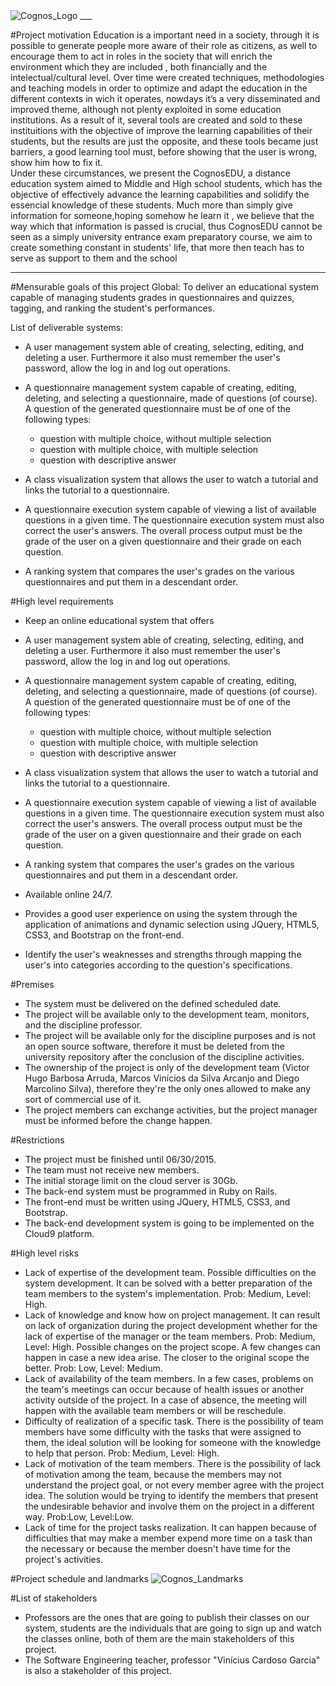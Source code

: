 <img src="https://fbcdn-sphotos-h-a.akamaihd.net/hphotos-ak-xpf1/v/t34.0-12/11106280_10203861269348224_1253930900_n.jpg?oh=958f25b709790330b052abab71a4a01a&oe=551D2451&__gda__=1427919296_242f35cb272311d4ad91ad55ff6a1fc8" alt="Cognos_Logo">
___

#Project motivation
  Education is a important need in a society, through it is possible to generate people more aware of their role as citizens, as well to encourage them to act in roles in the society that will enrich the environment which they are included , both financially and the intelectual/cultural level.
  Over time were created techniques, methodologies and teaching models in order to optimize and adapt the education in the different contexts in wich it operates, nowdays it’s  a very disseminated and improved theme, although not plenty exploited in some education institutions.
  As a result of it, several tools are created and sold to these instituitions with the objective of improve the learning capabilities of their students, but the results are just the opposite, and these tools became just barriers, a good learning tool must, before showing that the user is wrong, show him how to fix it.	
  Under these circumstances, we present the CognosEDU, a distance education system aimed to Middle and High school students, which has the objective of effectively advance the learning capabilities and solidify the essencial knowledge of these students.
 Much more than simply give information for someone,hoping somehow he learn it , we believe that the way which that information is passed is crucial, thus CognosEDU cannot be seen as a simply university entrance exam preparatory course, we aim to create something constant in   students' life, that more then teach has to serve as support to them and the school
____
#Mensurable goals of this project 
Global: To deliver an educational system capable of managing students grades in questionnaires and quizzes, tagging, and ranking the student's performances.

List of deliverable systems:

- A user management system able of creating, selecting, editing, and deleting a user. Furthermore it also must remember the user's password, allow the log in and log out operations.

- A questionnaire management system capable of creating, editing, deleting, and selecting a questionnaire, made of questions (of course). A question of the generated questionnaire must be of one of the following types:
  - question with multiple choice, without multiple selection
  - question with multiple choice, with multiple selection
  - question with descriptive answer

- A class visualization system that allows the user to watch a tutorial and links the tutorial to a questionnaire.

- A questionnaire execution system capable of viewing a list of available questions in a given time. The questionnaire execution system must also correct the user's answers. The overall process output must be the grade of the user on a given questionnaire and their grade on each question.

- A ranking system that compares the user's grades on the various questionnaires and put them in a descendant order.


#High level requirements
- Keep an online educational system that offers

- A user management system able of creating, selecting, editing, and deleting a user. Furthermore it also must remember the user's password, allow the log in and log out operations.

- A questionnaire management system capable of creating, editing, deleting, and selecting a questionnaire, made of questions (of course). A question of the generated questionnaire must be of one of the following types:
  - question with multiple choice, without multiple selection
  - question with multiple choice, with multiple selection
  - question with descriptive answer

-  A class visualization system that allows the user to watch a tutorial and links the tutorial to a questionnaire.

- A questionnaire execution system capable of viewing a list of available questions in a given time. The questionnaire execution system must also correct the user's answers. The overall process output must be the grade of the user on a given questionnaire and their grade on each question.

- A ranking system that compares the user's grades on the various questionnaires and put them in a descendant order.

- Available online 24/7.
- Provides a good user experience on using the system through the application of animations and dynamic selection using JQuery, HTML5, CSS3, and Bootstrap on the front-end.
- Identify the user's weaknesses and strengths through mapping the user's into categories according to the question's specifications.


#Premises
- The system must be delivered on the defined scheduled date.
- The project will be available only to the development team, monitors, and the discipline professor.
- The project will be available only for the discipline purposes and is not an open source software, therefore it must be deleted from the university repository after the conclusion of the discipline activities.
- The ownership of the project is only of the development team (Victor Hugo Barbosa Arruda, Marcos Vinícios da Silva Arcanjo and Diego Marcolino Silva), therefore they're the only ones allowed to make any sort of commercial use of it.
- The project members can exchange activities, but the project manager must be informed before the change happen.


#Restrictions
- The project must be finished until 06/30/2015.
- The team must not receive new members.
- The initial storage limit on the cloud server is 30Gb.
- The back-end system must be programmed in Ruby on Rails.
- The front-end must be written using JQuery, HTML5, CSS3, and Bootstrap.
- The back-end development system is going to be implemented on the Cloud9 platform.

#High level risks
- Lack of expertise of the development team. Possible difficulties on the system development. It can be solved with a better preparation of the team members to the system's implementation. Prob: Medium, Level: High.
- Lack of knowledge and know how on project management. It can result on lack of organization during the project development whether for the lack of expertise of the manager or the team members. Prob: Medium, Level: High.
Possible changes on the project scope. A few changes can happen in case a new idea arise. The closer to the original scope the better. Prob: Low, Level: Medium.
- Lack of availability of the team members. In a few cases, problems on the team's meetings can occur because of health issues or another activity outside of the project. In a case of absence, the meeting will happen with the available team members or will be reschedule.
- Difficulty of realization of a specific task. There is the possibility of team members have some difficulty with the tasks that were assigned to them, the ideal solution will be looking for someone with the knowledge to help that person. Prob: Medium, Level: High.
- Lack of motivation of the team members. There is the possibility of lack of motivation among the team, because the members may not understand the project goal, or not every member agree with the project idea. The solution would be trying to identify the members that present the undesirable behavior and involve them on the project in a different way. Prob:Low, Level:Low.
- Lack of time for the project tasks realization. It can happen because of difficulties that may make a member expend more time on a task than the necessary or because the member doesn't have time for the project's activities.


#Project schedule and landmarks
<img src="https://fbcdn-sphotos-h-a.akamaihd.net/hphotos-ak-xpf1/v/t34.0-12/11041419_10203863339119967_347454244_n.jpg?oh=c3ecb0571468c4c4c82fdfa3a57aee6d&oe=551C8FED&__gda__=1427956761_3fa06c9acb522ed6c930c1ef0db7a852" alt="Cognos_Landmarks">


#List of stakeholders
- Professors are the ones that are going to publish their classes on our system, students are the individuals that are going to sign up and watch the classes online, both of them are the main stakeholders of this project.
- The Software Engineering teacher, professor "Vinícius Cardoso Garcia" is also a stakeholder of this project.
